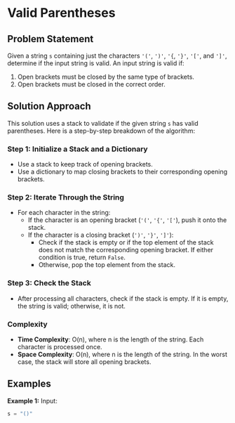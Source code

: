 # Valid Parentheses

## Problem Statement
Given a string `s` containing just the characters `'('`, `')'`, `'{`, `'}'`, `'['`, and `']'`, determine if the input string is valid. An input string is valid if:
1. Open brackets must be closed by the same type of brackets.
2. Open brackets must be closed in the correct order.

## Solution Approach

This solution uses a stack to validate if the given string `s` has valid parentheses. Here is a step-by-step breakdown of the algorithm:

### Step 1: Initialize a Stack and a Dictionary
- Use a stack to keep track of opening brackets.
- Use a dictionary to map closing brackets to their corresponding opening brackets.

### Step 2: Iterate Through the String
- For each character in the string:
  - If the character is an opening bracket (`'('`, `'{'`, `'['`), push it onto the stack.
  - If the character is a closing bracket (`')'`, `'}'`, `']'`):
    - Check if the stack is empty or if the top element of the stack does not match the corresponding opening bracket. If either condition is true, return `False`.
    - Otherwise, pop the top element from the stack.

### Step 3: Check the Stack
- After processing all characters, check if the stack is empty. If it is empty, the string is valid; otherwise, it is not.

### Complexity
- **Time Complexity**: O(n), where n is the length of the string. Each character is processed once.
- **Space Complexity**: O(n), where n is the length of the string. In the worst case, the stack will store all opening brackets.

## Examples
**Example 1:**
Input:
```python
s = "()"
